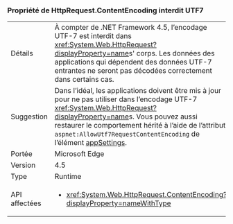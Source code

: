 ### <a name="httprequestcontentencoding-property-prohibits-utf7"></a>Propriété de HttpRequest.ContentEncoding interdit UTF7

|   |   |
|---|---|
|Détails|À compter de .NET Framework 4.5, l’encodage UTF-7 est interdit dans <xref:System.Web.HttpRequest?displayProperty=name>s' corps. Les données des applications qui dépendent des données UTF-7 entrantes ne seront pas décodées correctement dans certains cas.|
|Suggestion|Dans l’idéal, les applications doivent être mis à jour pour ne pas utiliser dans l’encodage UTF-7 <xref:System.Web.HttpRequest?displayProperty=name>s. Vous pouvez aussi restaurer le comportement hérité à l’aide de l’attribut <code>aspnet:AllowUtf7RequestContentEncoding</code> de l’élément [appSettings](https://msdn.microsoft.com/library/hh975440(v=vs.110).aspx).|
|Portée|Microsoft Edge|
|Version|4.5|
|Type|Runtime|
|API affectées|<ul><li><xref:System.Web.HttpRequest.ContentEncoding?displayProperty=nameWithType></li></ul>|

